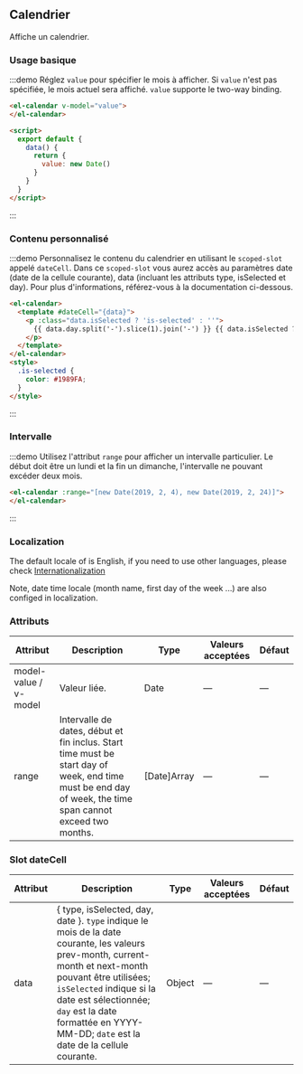 ## Calendrier

Affiche un calendrier.

### Usage basique

:::demo Réglez `value` pour spécifier le mois à afficher. Si `value` n'est pas spécifiée, le mois actuel sera affiché. `value` supporte le two-way binding.
```html
<el-calendar v-model="value">
</el-calendar>

<script>
  export default {
    data() {
      return {
        value: new Date()
      }
    }
  }
</script>
```
:::

### Contenu personnalisé

:::demo Personnalisez le contenu du calendrier en utilisant le `scoped-slot` appelé `dateCell`. Dans ce `scoped-slot` vous aurez accès au paramètres date (date de la cellule courante), data (incluant les attributs type, isSelected et day). Pour plus d'informations, référez-vous à la documentation ci-dessous.
```html
<el-calendar>
  <template #dateCell="{data}">
    <p :class="data.isSelected ? 'is-selected' : ''">
      {{ data.day.split('-').slice(1).join('-') }} {{ data.isSelected ? '✔️' : '' }}
    </p>
  </template>
</el-calendar>
<style>
  .is-selected {
    color: #1989FA;
  }
</style>
```
:::

### Intervalle

:::demo Utilisez l'attribut `range` pour afficher un intervalle particulier. Le début doit être un lundi et la fin un dimanche, l'intervalle ne pouvant excéder deux mois.
```html
<el-calendar :range="[new Date(2019, 2, 4), new Date(2019, 2, 24)]">
</el-calendar>
```
:::

### Localization

The default locale of is English, if you need to use other languages, please check [Internationalization](#/fr-FR/component/i18n)

Note, date time locale (month name, first day of the week ...) are also configed in localization.

### Attributs

| Attribut          | Description   | Type      | Valeurs acceptées     | Défaut   |
|------------------ |-------------- |---------- |---------------------- |--------- |
| model-value / v-model   | Valeur liée.  | Date | —            | —        |
| range             | Intervalle de dates, début et fin inclus. Start time must be start day of week, end time must be end day of week, the time span cannot exceed two months. | [Date]Array     | —           | —      |

### Slot dateCell

| Attribut       | Description   | Type      | Valeurs acceptées       | Défaut  |
|-----------------|-------------- |---------- |---------------------- |--------- |
| data            | { type, isSelected, day, date }. `type` indique le mois de la date courante, les valeurs prev-month, current-month et next-month pouvant être utilisées; `isSelected` indique si la date est sélectionnée; `day` est la date formattée en YYYY-MM-DD; `date` est la date de la cellule courante.    | Object      | —           | —      |
